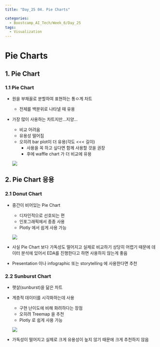 ```yaml
---
title: "Day_25 04. Pie Charts"

categories:
  - Boostcamp_AI_Tech/Week_6/Day_25
tags:
  - Visualization
---
```


# Pie Charts

## 1. Pie Chart

### 1.1 Pie Chart

- 원을 부채꼴로 분할하여 표현하는 통ㅇ계 차트
  - 전체를 백분위로 나타낼 때 유용

- 가장 많이 사용하는 차트지만...지양...
  - 비교 어려움
  - 유용성 떨어짐
  - 오히려 bar plot이 더 유용(각도 <<< 길이)
    - 사용을 꼭 하고 싶다면 함께 사용할 것을 권장
    - 후에 waffle chart 가 더 비교에 유용
  
  ![]({{site.url}}/assets/images/1630930958981.png)

## 2. Pie Chart 응용

### 2.1 Donut Chart

- 중간이 비어있는 Pie Chart
  - 디자인적으로 선호되는 편
  - 인포그래픽에서 종종 사용
  - Plotly 에서 쉽게 사용 가능

  ![]({{site.url}}/assets/images/1630930998855.png)

- 사실 Pie Chart 보다 가독성도 떨어지고 실제로 비교하기 상당히 어렵기 때문에 데이터 분석에 있어서 
EDA를 진행한다고 하면 사용하지 않는게 좋음
- Presentation 이나 infographic 또는 storytelling 에 사용한다면 추천

### 2.2 Sunburst Chart

- 햇살(sunburst)을 닮은 차트
- 계층적 데이터를 시각화하는데 사용
  - 구현 난이도에 비해 화려하다는 장점
  - 오히려 Treemap 을 추천
  - Plotly 로 쉽게 사용 가능

  ![]({{site.url}}/assets/images/1630931162425.png)

- 가독성이 떨어지고 실제로 크게 유용성이 높지 않기 때문에 크게 추천하지 않음
